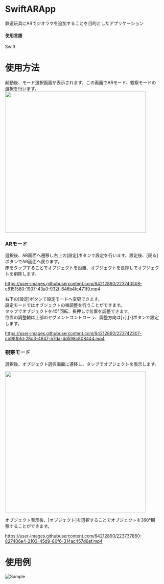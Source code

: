 # SwiftARApp
鉄道玩具にARでジオラマを追加することを目的としたアプリケーション

#### 使用言語
Swift 

# 使用方法
起動後、モード選択画面が表示されます。この画面でARモード、観察モードの選択を行います。
<img src="https://user-images.githubusercontent.com/64212890/223744300-3ded704e-2ba9-4bde-9034-d4610bd679a4.jpeg" width="460px">

### ARモード
選択後、AR画面へ遷移し右上の[設定]ボタンで設定を行います。設定後、[戻る]ボタンでAR画面へ戻ります。  
床をタップすることでオブジェクトを設置、オブジェクトを長押しでオブジェクトを削除します。  

https://user-images.githubusercontent.com/64212890/223740508-c8151580-1907-43a0-932f-646b4fc471f9.mp4



右下の[設定]ボタンで設定モードへ変更できます。  
設定モードではオブジェクトの微調整を行うことができます。  
タップでオブジェクトを45°回転、長押しで位置を調整できます。  
位置の調整軸は上部のセグメントコントローラ、調整方向は[+],[-]ボタンで設定します。  

https://user-images.githubusercontent.com/64212890/223742307-cb98fbfd-28c3-4947-b7da-4d598c808444.mp4



### 観察モード
選択後、オブジェクト選択画面に遷移し、タップでオブジェクトを表示します。

<img src="https://user-images.githubusercontent.com/64212890/223732638-5474bbcb-f63b-4e91-b7cb-82a476707764.PNG" width="460px">

オブジェクト表示後、[オブジェクト]を選択することでオブジェクトを360°観察することができます。


https://user-images.githubusercontent.com/64212890/223737860-827406e4-2103-45d9-80f6-314ac457d6ef.mp4







# 使用例
![Sample](https://user-images.githubusercontent.com/64212890/223731850-38ffdbb4-bade-4d46-8d98-5c1d562ce567.jpeg)






